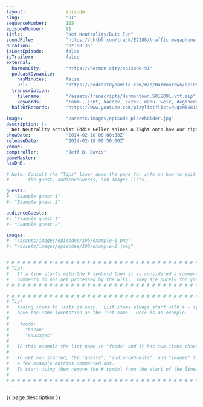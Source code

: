 ```yaml
---
layout:               episode
slug:                 "91"
sequenceNumber:       105
episodeNumber:        91
title:                "Net Neutrality/Butt Fun"
soundFile:            "https://chtbl.com/track/E2288/traffic.megaphone.fm/STA9689774999.mp3?updated=1556145437"
duration:             "02:08:35"
isLostEpisode:        false
isTrailer:            false
external:
  harmonCity:         "https://harmon.city/episode-91"
  podcastDynamite:
    hasMinutes:       false
    url:              "https://podcastdynamite.com/#/p/Harmontown/e/105/91"
  transcription:
    filename:         "/assets/transcripts/Harmontown.S01E091.vtt.zip"
    keywords:         "comm-, jont, kaedev, karev, nanu, weir, degenerate, dsl, one-year-old, fcc, lobbying, petitions, minotaur, comcast, torque, wreath, stomped, walkman, cheeses, marsh, nfl, coaches, petition, rappin', televarna"
  hallOfRecords:      "https://www.youtube.com/playlist?list=PLqxM5x81hNOaVvXWgFPN0Tps1vA6wdxSh"

image:                "/assets/images/episode-placeholder.jpg"
description: |-
  Net Neutrality activist Eddie Geller shines a light onto how our rights online are on their way out. This, naturally, agitates Mayor Harmon's disenchantment with bureaucracy and capitalism. Meanwhile, Comptroller Jeff Davis and Kumail Nanjiani attempt to come up with something better to call it than "net neutrality."
showDate:             "2014-02-18 00:00:00Z"
releaseDate:          "2014-02-18 00:50:00Z"
venue:                
comptroller:          "Jeff B. Davis"
gameMaster:           
hasDnD:               

# Note: Consult the "Tips" lower down the page for info on how to edit
#       the guest, audienceGuests, and images lists.

guests:
#- "Example guest 1"
#- "Example guest 2"

audienceGuests:
#- "Example guest 1"
#- "Example guest 2"

images:
#- "/assets/images/episodes/105/example-1.png"
#- "/assets/images/episodes/105/example-2.jpeg"


# # # # # # # # # # # # # # # # # # # # # # # # # # # # # # # # # # # # # # # # # # # # #
# Tip!
#   If a line starts with the # symbold then it is considered a comment.
#   Comments do not get processed by the wiki.  They are purely for your information.
# # # # # # # # # # # # # # # # # # # # # # # # # # # # # # # # # # # # # # # # # # # # #

# # # # # # # # # # # # # # # # # # # # # # # # # # # # # # # # # # # # # # # # # # # # #
# Tip!
#   Adding items to lists is easy.  List items always start with a - symbol and have
#   have the same identation as the list name.  Here is an example.
#
#    foods:
#    - "bacon"
#    - "sausages"
#
#   In this example the list name is "foods" and it has two items (bacon, and sausages).
#
#   To get you started, the "guests", "audienceGuests", and "images" lists below have
#   a few example entries commented out.
#   To start using them remove the # symbol from the start of the line.
#
# # # # # # # # # # # # # # # # # # # # # # # # # # # # # # # # # # # # # # # # # # # # #
---
```


<!-- The episode description will be rendered here -->
{{ page.description }}

<!-- Add your content BELOW here -->
<!-- vvvvvvvvvvvvvvvvvvvvvvvvvvv -->




<!-- ^^^^^^^^^^^^^^^^^^^^^^^^^^^ -->
<!-- Add your content ABOVE here -->

<!-- The episode gallery will be rendered here -->